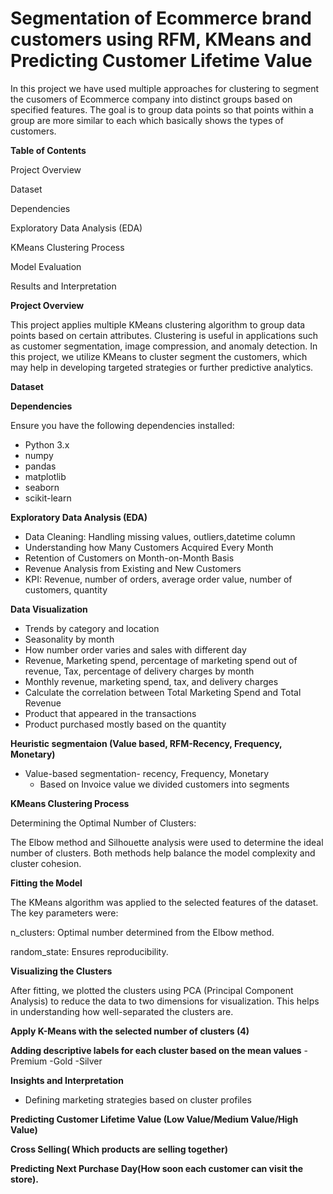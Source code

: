 #  Segmentation of Ecommerce brand customers using RFM, KMeans and Predicting Customer Lifetime Value

In this project we have used multiple approaches for clustering to segment the cusomers of Ecommerce company into distinct groups based on specified features. The goal is to group data points so that points within a group are more similar to each which basically shows the types of customers.

**Table of Contents**

Project Overview

Dataset

Dependencies

Exploratory Data Analysis (EDA)

KMeans Clustering Process

Model Evaluation

Results and Interpretation


**Project Overview**

This project applies multiple  KMeans clustering algorithm to group data points based on certain attributes. Clustering is useful in applications such as customer segmentation, image compression, and anomaly detection. In this project, we utilize KMeans to cluster segment the customers, which may help in developing targeted strategies or further predictive analytics.

**Dataset**


**Dependencies**

Ensure you have the following dependencies installed:

* Python 3.x
* numpy
* pandas
* matplotlib
* seaborn
* scikit-learn

**Exploratory Data Analysis (EDA)**

* Data Cleaning: Handling missing values, outliers,datetime column 
* Understanding how Many Customers Acquired Every Month
* Retention of Customers on Month-on-Month Basis
* Revenue Analysis from Existing and New Customers
* KPI: Revenue, number of orders, average order value, number of customers, quantity

**Data Visualization**

* Trends by category and location
* Seasonality by month
* How number order varies and sales with different day
* Revenue, Marketing spend, percentage of marketing spend out of revenue, Tax, percentage of delivery charges by month
* Monthly revenue, marketing spend, tax, and delivery charges
* Calculate the correlation between Total Marketing Spend and Total Revenue
* Product that appeared in the transactions
* Product  purchased mostly based on the quantity

**Heuristic segmentaion (Value based, RFM-Recency, Frequency, Monetary)**

* Value-based segmentation- recency, Frequency, Monetary
    - Based on Invoice value we divided customers into segments
    

**KMeans Clustering Process**

Determining the Optimal Number of Clusters:

The Elbow method and Silhouette analysis were used to determine the ideal number of clusters. Both methods help balance the model complexity and cluster cohesion.

**Fitting the Model**
   
The KMeans algorithm was applied to the selected features of the dataset. The key parameters were:

n_clusters: Optimal number determined from the Elbow method.

random_state: Ensures reproducibility.

**Visualizing the Clusters**

After fitting, we plotted the clusters using PCA (Principal Component Analysis) to reduce the data to two dimensions for visualization. This helps in understanding how well-separated the clusters are.

**Apply K-Means with the selected number of clusters (4)**

**Adding descriptive labels for each cluster based on the mean values**
   -Premium
   -Gold
   -Silver

**Insights and Interpretation**

* Defining marketing strategies based on cluster profiles

**Predicting Customer Lifetime Value (Low Value/Medium Value/High Value)**

**Cross Selling( Which products are selling together)**

**Predicting Next Purchase Day(How soon each customer can visit the store).**










